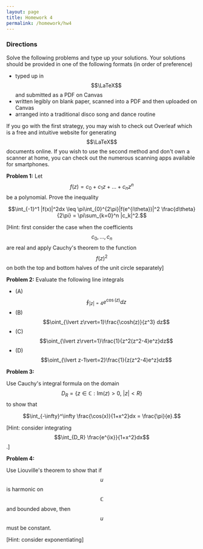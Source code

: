 ```yaml
---
layout: page
title: Homework 4
permalink: /homework/hw4
---
```


### Directions
Solve the following problems and type up your solutions.  Your solutions should be provided in one of the following formats (in order of preference)
* typed up in $$\LaTeX$$ and submitted as a PDF on Canvas
* written legibly on blank paper, scanned into a PDF and then uploaded on Canvas
* arranged into a traditional disco song and dance routine

If you go with the first strategy, you may wish to check out Overleaf which is a free and intuitive website for generating $$\LaTeX$$ documents online.
If you wish to use the second method and don't own a scanner at home, you can check out the numerous scanning apps available for smartphones.


**Problem 1:**
Let $$f(z) = c_0 + c_1z + \dots + c_nz^n$$ be a polynomial.
Prove the inequality

$$\int_{-1}^1 |f(x)|^2dx \leq \pi\int_{0}^{2\pi}|f(e^{i\theta})|^2 \frac{d\theta}{2\pi} = \pi\sum_{k=0}^n |c_k|^2.$$

[Hint: first consider the case when the coefficients $$c_0,\dots,c_n$$ are real and apply Cauchy's theorem to the function $$f(z)^2$$ on both the top and bottom halves of the unit circle separately]

**Problem 2:**
Evaluate the following line integrals

* (A) $$\oint_{\lvert z\rvert=4}e^{\cos(z)}dz$$
* (B) $$\oint_{\lvert z\rvert=1}\frac{\cosh(z)}{z^3} dz$$
* (C) $$\oint_{\lvert z\rvert=1}\frac{1}{z^2(z^2-4)e^z}dz$$
* (D) $$\oint_{\lvert z-1\vert=2}\frac{1}{z(z^2-4)e^z}dz$$

**Problem 3:**

Use Cauchy's integral formula on the domain $$D_R = \{z\in\mathbb C: \text{Im}(z)>0,\ \lvert z \rvert< R\}$$ to show that

$$\int_{-\infty}^\infty \frac{\cos(x)}{1+x^2}dx = \frac{\pi}{e}.$$

[Hint: consider integrating $$\int_{D_R} \frac{e^{ix}}{1+x^2}dx$$.]

**Problem 4:**

Use Liouville's theorem to show that if $$u$$ is harmonic on $$\mathbb C$$ and bounded above, then $$u$$ must be constant.

[Hint: consider exponentiating]


